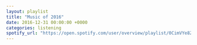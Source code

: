 ```yaml
---
layout: playlist
title: "Music of 2016"
date: 2016-12-31 00:00:00 +0000
categories: listening
spotify_url: "https://open.spotify.com/user/overview/playlist/0CimVYe8ZuDk8legFdJhGC"
---
```

